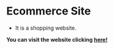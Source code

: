 # Ecommerce Site 
* It is a shopping website.

**You can visit the website clicking [here!](https://oguzhangencer.github.io/Ecommerce-Site/)**
